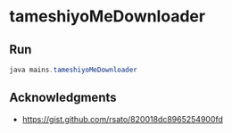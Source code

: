 # tameshiyoMeDownloader

## Run

```java
java mains.tameshiyoMeDownloader
```

## Acknowledgments

* https://gist.github.com/rsato/820018dc8965254900fd